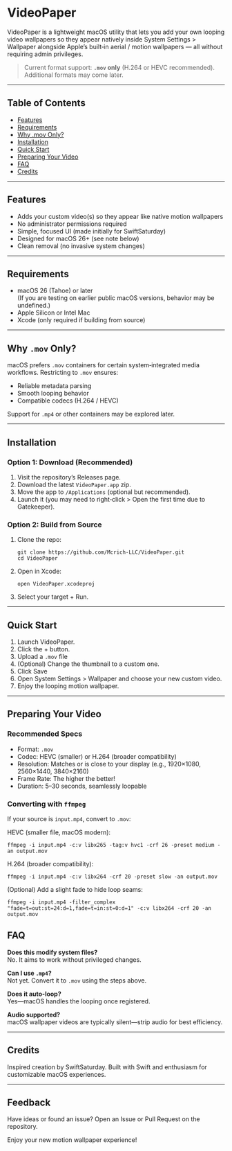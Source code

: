 # VideoPaper

VideoPaper is a lightweight macOS utility that lets you add your own looping video wallpapers so they appear natively inside System Settings > Wallpaper alongside Apple’s built‑in aerial / motion wallpapers — all without requiring admin privileges.

> Current format support: **`.mov` only** (H.264 or HEVC recommended). Additional formats may come later.

---

## Table of Contents
- [Features](#features)
- [Requirements](#requirements)
- [Why .mov Only?](#why-mov-only)
- [Installation](#installation)
- [Quick Start](#quick-start)
- [Preparing Your Video](#preparing-your-video)
- [FAQ](#faq)
- [Credits](#credits)

---

## Features
- Adds your custom video(s) so they appear like native motion wallpapers
- No administrator permissions required
- Simple, focused UI (made initially for SwiftSaturday)
- Designed for macOS 26+ (see note below)
- Clean removal (no invasive system changes)

---

## Requirements
- macOS 26 (Tahoe) or later  
  (If you are testing on earlier public macOS versions, behavior may be undefined.)
- Apple Silicon or Intel Mac
- Xcode (only required if building from source)

---

## Why `.mov` Only?
macOS prefers `.mov` containers for certain system‑integrated media workflows. Restricting to `.mov` ensures:
- Reliable metadata parsing
- Smooth looping behavior
- Compatible codecs (H.264 / HEVC)

Support for `.mp4` or other containers may be explored later.

---

## Installation

### Option 1: Download (Recommended)
1. Visit the repository’s Releases page.
2. Download the latest `VideoPaper.app` zip.
3. Move the app to `/Applications` (optional but recommended).
4. Launch it (you may need to right‑click > Open the first time due to Gatekeeper).

### Option 2: Build from Source
1. Clone the repo:
   ```
   git clone https://github.com/Mcrich-LLC/VideoPaper.git
   cd VideoPaper
   ```
2. Open in Xcode:
   ```
   open VideoPaper.xcodeproj
   ```
3. Select your target + Run.

---

## Quick Start
1. Launch VideoPaper.
2. Click the + button.
3. Upload a `.mov` file
4. (Optional) Change the thumbnail to a custom one.
5. Click Save
6. Open System Settings > Wallpaper and choose your new custom video.
7. Enjoy the looping motion wallpaper.

---

## Preparing Your Video

### Recommended Specs
- Format: `.mov`
- Codec: HEVC (smaller) or H.264 (broader compatibility)
- Resolution: Matches or is close to your display (e.g., 1920×1080, 2560×1440, 3840×2160)
- Frame Rate: The higher the better!
- Duration: 5–30 seconds, seamlessly loopable

### Converting with `ffmpeg`
If your source is `input.mp4`, convert to `.mov`:

HEVC (smaller file, macOS modern):
```
ffmpeg -i input.mp4 -c:v libx265 -tag:v hvc1 -crf 26 -preset medium -an output.mov
```

H.264 (broader compatibility):
```
ffmpeg -i input.mp4 -c:v libx264 -crf 20 -preset slow -an output.mov
```

(Optional) Add a slight fade to hide loop seams:
```
ffmpeg -i input.mp4 -filter_complex "fade=t=out:st=24:d=1,fade=t=in:st=0:d=1" -c:v libx264 -crf 20 -an output.mov
```

## FAQ

**Does this modify system files?**  
No. It aims to work without privileged changes.

**Can I use `.mp4`?**  
Not yet. Convert it to `.mov` using the steps above.

**Does it auto-loop?**  
Yes—macOS handles the looping once registered.

**Audio supported?**  
macOS wallpaper videos are typically silent—strip audio for best efficiency.

---

## Credits
Inspired creation by SwiftSaturday. Built with Swift and enthusiasm for customizable macOS experiences.

---

## Feedback
Have ideas or found an issue? Open an Issue or Pull Request on the repository.

Enjoy your new motion wallpaper experience!
